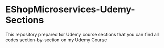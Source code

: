 # EShopMicroservices-Udemy-Sections
This repository prepared for Udemy course sections that you can find all codes section-by-section on my Udemy Course
